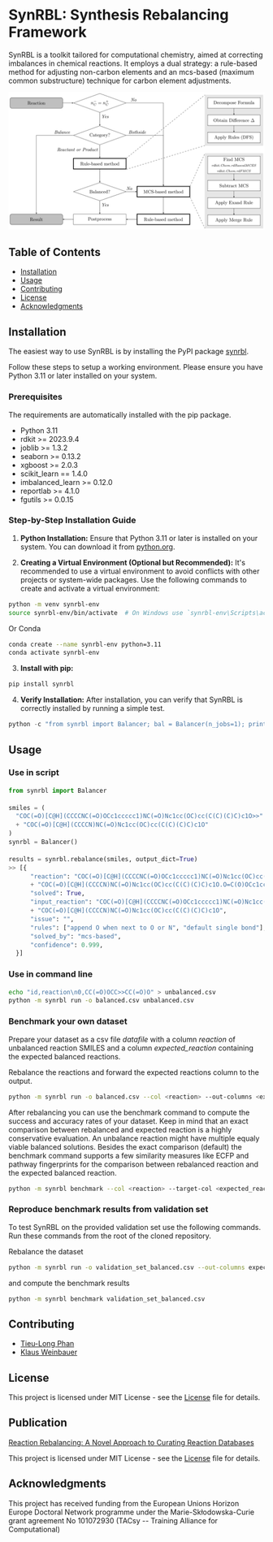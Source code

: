 # SynRBL: Synthesis Rebalancing Framework

SynRBL is a toolkit tailored for computational chemistry, aimed at correcting imbalances in chemical reactions. It employs a dual strategy: a rule-based method for adjusting non-carbon elements and an mcs-based (maximum common substructure) technique for carbon element adjustments.

![screenshot](./Docs/Images/flowchart_overview.png)


## Table of Contents
- [Installation](#installation)
- [Usage](#usage)
- [Contributing](#contributing)
- [License](#license)
- [Acknowledgments](#acknowledgments)


## Installation

The easiest way to use SynRBL is by installing the PyPI package 
[synrbl](https://pypi.org/project/synrbl/). 

Follow these steps to setup a
working environment. Please ensure you have Python 3.11 or later installed on 
your system.

### Prerequisites
The requirements are automatically installed with the pip package.

- Python 3.11
- rdkit >= 2023.9.4
- joblib >= 1.3.2
- seaborn >= 0.13.2
- xgboost >= 2.0.3
- scikit_learn == 1.4.0
- imbalanced_learn >= 0.12.0
- reportlab >= 4.1.0
- fgutils >= 0.0.15

### Step-by-Step Installation Guide

1. **Python Installation:**
  Ensure that Python 3.11 or later is installed on your system. You can download it from [python.org](https://www.python.org/downloads/).

2. **Creating a Virtual Environment (Optional but Recommended):**
  It's recommended to use a virtual environment to avoid conflicts with other projects or system-wide packages. Use the following commands to create and activate a virtual environment:

  ```bash
  python -m venv synrbl-env
  source synrbl-env/bin/activate  # On Windows use `synrbl-env\Scripts\activate`
  ```
  Or Conda

  ```bash
  conda create --name synrbl-env python=3.11
  conda activate synrbl-env
  ```

3. **Install with pip:**

  ```bash
  pip install synrbl
  ```

4. **Verify Installation:**
  After installation, you can verify that SynRBL is correctly installed by running a simple test.

  ```python
  python -c "from synrbl import Balancer; bal = Balancer(n_jobs=1); print(bal.rebalance('CC(=O)OCC>>CC(=O)O'))"
  ```

## Usage
### Use in script
  ```python
  from synrbl import Balancer
  
  smiles = (
    "COC(=O)[C@H](CCCCNC(=O)OCc1ccccc1)NC(=O)Nc1cc(OC)cc(C(C)(C)C)c1O>>"
    + "COC(=O)[C@H](CCCCN)NC(=O)Nc1cc(OC)cc(C(C)(C)C)c1O"
  )
  synrbl = Balancer()
  
  results = synrbl.rebalance(smiles, output_dict=True)
  >> [{
        "reaction": "COC(=O)[C@H](CCCCNC(=O)OCc1ccccc1)NC(=O)Nc1cc(OC)cc(C(C)(C)C)c1O.O>>"
        + "COC(=O)[C@H](CCCCN)NC(=O)Nc1cc(OC)cc(C(C)(C)C)c1O.O=C(O)OCc1ccccc1",
        "solved": True,
        "input_reaction": "COC(=O)[C@H](CCCCNC(=O)OCc1ccccc1)NC(=O)Nc1cc(OC)cc(C(C)(C)C)c1O>>"
        + "COC(=O)[C@H](CCCCN)NC(=O)Nc1cc(OC)cc(C(C)(C)C)c1O",
        "issue": "",
        "rules": ["append O when next to O or N", "default single bond"],
        "solved_by": "mcs-based",
        "confidence": 0.999,
    }]
  ```

### Use in command line
  ```bash
  echo "id,reaction\n0,CC(=O)OCC>>CC(=O)O" > unbalanced.csv
  python -m synrbl run -o balanced.csv unbalanced.csv
  ```
    
### Benchmark your own dataset
  Prepare your dataset as a csv file *datafile* with a column *reaction* of
  unbalanced reaction SMILES and a column *expected_reaction* containing the
  expected balanced reactions.    
  
  Rebalance the reactions and forward the expected reactions column to the
  output.
  ```bash
  python -m synrbl run -o balanced.csv --col <reaction> --out-columns <expected_reaction> <datafile>
  ```
  
  After rebalancing you can use the benchmark command to compute the success
  and accuracy rates of your dataset. Keep in mind that an exact comparison 
  between rebalanced and expected reaction is a highly conservative 
  evaluation. An unbalance reaction might have multiple equaly viable 
  balanced solutions. Besides the exact comparison (default) the benchmark 
  command supports a few similarity measures like ECFP and pathway 
  fingerprints for the comparison between rebalanced reaction and the 
  expected balanced reaction.
  
  ```bash
  python -m synrbl benchmark --col <reaction> --target-col <expected_reaction> balanced.csv
  ```

### Reproduce benchmark results from validation set
  To test SynRBL on the provided validation set use the following commands.
  Run these commands from the root of the cloned repository.
  
  Rebalance the dataset
  
  ```bash
  python -m synrbl run -o validation_set_balanced.csv --out-columns expected_reaction ./Data/Validation_set/validation_set.csv
  ```
  
  and compute the benchmark results
  ```bash
  python -m synrbl benchmark validation_set_balanced.csv
  ```
    

## Contributing
- [Tieu-Long Phan](https://tieulongphan.github.io/)
- [Klaus Weinbauer](https://github.com/klausweinbauer)

## License

This project is licensed under MIT License - see the [License](LICENSE) file for details.

## Publication

[Reaction Rebalancing: A Novel Approach to Curating Reaction Databases](https://chemrxiv.org/engage/chemrxiv/article-details/65faab36e9ebbb4db917b2cf)

This project is licensed under MIT License - see the [License](LICENSE) file for details.

## Acknowledgments

This project has received funding from the European Unions Horizon Europe Doctoral Network programme under the Marie-Skłodowska-Curie grant agreement No 101072930 (TACsy -- Training Alliance for Computational)
